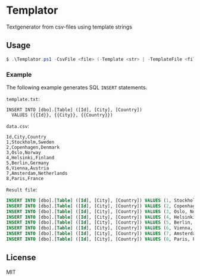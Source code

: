 # Templator
Textgenerator from csv-files using template strings
## Usage
```powershell
$ .\Templator.ps1 -CsvFile <file> (-Template <str> | -TemplateFile <file>)
```
### Example
The following example generates SQL `INSERT` statements.

`template.txt`:
```
INSERT INTO [dbo].[Table] ([Id], [City], [Country])
  VALUES ({{Id}}, {{City}}, {{Country}})
```

`data.csv`:
```
Id,City,Country
1,Stockholm,Sweden
2,Copenhagen,Denmark
3,Oslo,Norway
4,Helsinki,Finland
5,Berlin,Germany
6,Vienna,Austria
7,Amsterdam,Netherlands
8,Paris,France
```
`Result file`:
```sql
INSERT INTO [dbo].[Table] ([Id], [City], [Country]) VALUES (1, Stockholm, Sweden)
INSERT INTO [dbo].[Table] ([Id], [City], [Country]) VALUES (2, Copenhagen, Denmark)
INSERT INTO [dbo].[Table] ([Id], [City], [Country]) VALUES (3, Oslo, Norway)
INSERT INTO [dbo].[Table] ([Id], [City], [Country]) VALUES (4, Helsinki, Finland)
INSERT INTO [dbo].[Table] ([Id], [City], [Country]) VALUES (5, Berlin, Germany)
INSERT INTO [dbo].[Table] ([Id], [City], [Country]) VALUES (6, Vienna, Austria)
INSERT INTO [dbo].[Table] ([Id], [City], [Country]) VALUES (7, Amsterdam, Netherlands)
INSERT INTO [dbo].[Table] ([Id], [City], [Country]) VALUES (8, Paris, France)
```
## License
MIT
